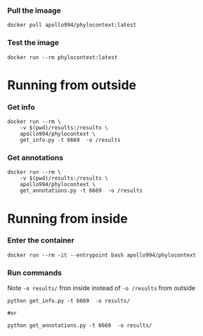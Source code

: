 
### Pull the imaage
```
docker pull apollo994/phylocontext:latest
```
### Test the image
```
docker run --rm phylocontext:latest 
```
# Running from outside
### Get info
```
docker run --rm \
    -v $(pwd)/results:/results \
    apollo994/phylocontext \
    get_info.py -t 6669  -o /results
```

### Get annotations
```
docker run --rm \
    -v $(pwd)/results:/results \
    apollo994/phylocontext \
    get_annotations.py -t 6669  -o /results
```
# Running from inside
### Enter the container
```
docker run --rm -it --entrypoint bash apollo994/phylocontext
```
### Run commands
Note `-o results/` fron inside instead of `-o /results` from outside
```
python get_info.py -t 6669  -o results/

#or

python get_annotations.py -t 6669  -o results/
```
